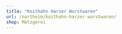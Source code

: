 ```yaml
---
title: "Koithahn Harzer Wurstwaren"
url: /northeim/koithahn-harzer-wurstwaren/
shop: Metzgerei
---
```

